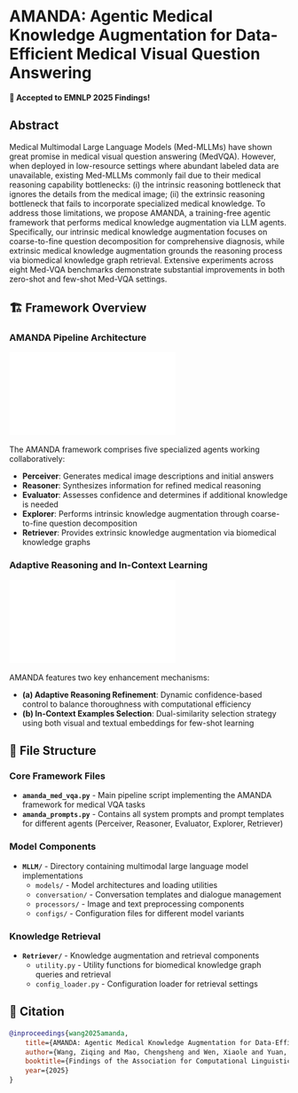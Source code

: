 # AMANDA: Agentic Medical Knowledge Augmentation for Data-Efficient Medical Visual Question Answering

**🎉 Accepted to EMNLP 2025 Findings!**

## Abstract

Medical Multimodal Large Language Models (Med-MLLMs) have shown great promise in medical visual question answering (MedVQA). However, when deployed in low-resource settings where abundant labeled data are unavailable, existing Med-MLLMs commonly fail due to their medical reasoning capability bottlenecks: (i) the intrinsic reasoning bottleneck that ignores the details from the medical image; (ii) the extrinsic reasoning bottleneck that fails to incorporate specialized medical knowledge. To address those limitations, we propose AMANDA, a training-free agentic framework that performs medical knowledge augmentation via LLM agents. Specifically, our intrinsic medical knowledge augmentation focuses on coarse-to-fine question decomposition for comprehensive diagnosis, while extrinsic medical knowledge augmentation grounds the reasoning process via biomedical knowledge graph retrieval. Extensive experiments across eight Med-VQA benchmarks demonstrate substantial improvements in both zero-shot and few-shot Med-VQA settings.

## 🏗️ Framework Overview

### AMANDA Pipeline Architecture
![AMANDA Framework](figures/pipeline.pdf)

The AMANDA framework comprises five specialized agents working collaboratively:
- **Perceiver**: Generates medical image descriptions and initial answers
- **Reasoner**: Synthesizes information for refined medical reasoning  
- **Evaluator**: Assesses confidence and determines if additional knowledge is needed
- **Explorer**: Performs intrinsic knowledge augmentation through coarse-to-fine question decomposition
- **Retriever**: Provides extrinsic knowledge augmentation via biomedical knowledge graphs

### Adaptive Reasoning and In-Context Learning
![Adaptive Components](figures/icl.pdf)

AMANDA features two key enhancement mechanisms:
- **(a) Adaptive Reasoning Refinement**: Dynamic confidence-based control to balance thoroughness with computational efficiency
- **(b) In-Context Examples Selection**: Dual-similarity selection strategy using both visual and textual embeddings for few-shot learning

## 📂 File Structure

### Core Framework Files
- **`amanda_med_vqa.py`** - Main pipeline script implementing the AMANDA framework for medical VQA tasks
- **`amanda_prompts.py`** - Contains all system prompts and prompt templates for different agents (Perceiver, Reasoner, Evaluator, Explorer, Retriever)

### Model Components
- **`MLLM/`** - Directory containing multimodal large language model implementations
  - `models/` - Model architectures and loading utilities
  - `conversation/` - Conversation templates and dialogue management
  - `processors/` - Image and text preprocessing components
  - `configs/` - Configuration files for different model variants

### Knowledge Retrieval
- **`Retriever/`** - Knowledge augmentation and retrieval components
  - `utility.py` - Utility functions for biomedical knowledge graph queries and retrieval
  - `config_loader.py` - Configuration loader for retrieval settings

## 📖 Citation

```bibtex
@inproceedings{wang2025amanda,
    title={AMANDA: Agentic Medical Knowledge Augmentation for Data-Efficient Medical Visual Question Answering},
    author={Wang, Ziqing and Mao, Chengsheng and Wen, Xiaole and Yuan, Luo and Ding, Kaize},
    booktitle={Findings of the Association for Computational Linguistics: EMNLP 2025},
    year={2025}
}
```